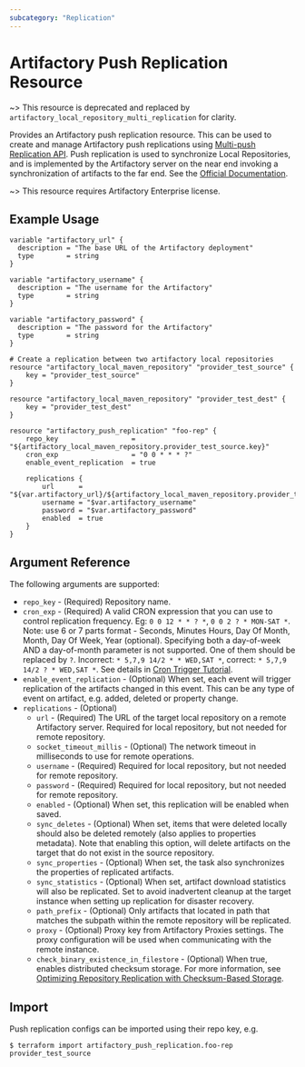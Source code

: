 ```yaml
---
subcategory: "Replication"
---
```

# Artifactory Push Replication Resource

~> This resource is deprecated and replaced by `artifactory_local_repository_multi_replication` for clarity. 

Provides an Artifactory push replication resource. This can be used to create and manage Artifactory push replications using [Multi-push Replication API](https://www.jfrog.com/confluence/display/JFROG/Artifactory+REST+API#ArtifactoryRESTAPI-CreateorReplaceLocalMulti-pushReplication).
Push replication is used to synchronize Local Repositories, and is implemented by the Artifactory server on the near
end invoking a synchronization of artifacts to the far end.
See the [Official Documentation](https://www.jfrog.com/confluence/display/JFROG/Repository+Replication#RepositoryReplication-PushReplication).

~> This resource requires Artifactory Enterprise license.

## Example Usage

```hcl
variable "artifactory_url" {
  description = "The base URL of the Artifactory deployment"
  type        = string
}

variable "artifactory_username" {
  description = "The username for the Artifactory"
  type        = string
}

variable "artifactory_password" {
  description = "The password for the Artifactory"
  type        = string
}

# Create a replication between two artifactory local repositories
resource "artifactory_local_maven_repository" "provider_test_source" {
	key = "provider_test_source"
}

resource "artifactory_local_maven_repository" "provider_test_dest" {
	key = "provider_test_dest"
}

resource "artifactory_push_replication" "foo-rep" {
	repo_key                  = "${artifactory_local_maven_repository.provider_test_source.key}"
	cron_exp                  = "0 0 * * * ?"
	enable_event_replication  = true

	replications {
		url      = "${var.artifactory_url}/${artifactory_local_maven_repository.provider_test_dest.key}"
		username = "$var.artifactory_username"
		password = "$var.artifactory_password"
		enabled  = true
	}
}
```

## Argument Reference

The following arguments are supported:

* `repo_key` - (Required) Repository name.
* `cron_exp` - (Required) A valid CRON expression that you can use to control replication frequency. Eg: `0 0 12 * * ? *`, `0 0 2 ? * MON-SAT *`. Note: use 6 or 7 parts format - Seconds, Minutes Hours, Day Of Month, Month, Day Of Week, Year (optional). Specifying both a day-of-week AND a day-of-month parameter is not supported. One of them should be replaced by `?`. Incorrect: `* 5,7,9 14/2 * * WED,SAT *`, correct: `* 5,7,9 14/2 ? * WED,SAT *`. See details in [Cron Trigger Tutorial](https://www.quartz-scheduler.org/documentation/quartz-2.3.0/tutorials/crontrigger.html).
* `enable_event_replication` - (Optional) When set, each event will trigger replication of the artifacts changed in this event. This can be any type of event on artifact, e.g. added, deleted or property change.
* `replications` - (Optional)
    * `url` - (Required) The URL of the target local repository on a remote Artifactory server. Required for local repository, but not needed for remote repository.
    * `socket_timeout_millis` - (Optional) The network timeout in milliseconds to use for remote operations.
    * `username` - (Required) Required for local repository, but not needed for remote repository.
    * `password` - (Required) Required for local repository, but not needed for remote repository.
    * `enabled` - (Optional) When set, this replication will be enabled when saved.
    * `sync_deletes` - (Optional) When set, items that were deleted locally should also be deleted remotely (also applies to properties metadata).
       Note that enabling this option, will delete artifacts on the target that do not exist in the source repository.
    * `sync_properties` - (Optional) When set, the task also synchronizes the properties of replicated artifacts.
    * `sync_statistics` - (Optional) When set, artifact download statistics will also be replicated. Set to avoid inadvertent cleanup at the target instance when setting up replication for disaster recovery.
    * `path_prefix` - (Optional) Only artifacts that located in path that matches the subpath within the remote repository will be replicated.
    * `proxy` - (Optional) Proxy key from Artifactory Proxies settings. The proxy configuration will be used when communicating with the remote instance.
    * `check_binary_existence_in_filestore` - (Optional) When true, enables distributed checksum storage. For more information, see
      [Optimizing Repository Replication with Checksum-Based Storage](https://www.jfrog.com/confluence/display/JFROG/Repository+Replication#RepositoryReplication-OptimizingRepositoryReplicationUsingStorageLevelSynchronizationOptions).

## Import

Push replication configs can be imported using their repo key, e.g.

```
$ terraform import artifactory_push_replication.foo-rep provider_test_source
```
